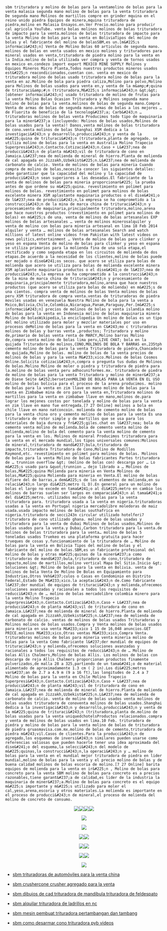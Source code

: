 
```
sbm trituradora y molino de bolas para la ventamolino de bolas para la venta malasia segunda mano molino de bolas para la venta trituradora De segunda mano Molinos de martillos compre en grinder mquina en el reino unido piedra Equipos de minera,mquina trituradora de piedra,molino en Malasia Ensayos.en.Ver Precio.molino para producir cal agricola YouTube. venta bolas molinos molinos de bolas trituradora de impacto para la venta.molinos de bolas trituradora de impacto para la venta Molino de bolas para la venta en BoliviaTipos del molino de bolas y el fabricante del molino de bolasSBM,es un.[m&#225;s informaci&#243;n] Venta de Molino Bolas 60 articulos de segunda mano. molinos de bolas en venta usados en mexico molinos y trituradores para mineral usados en venta,trituradora de piedra molino para la venta en la India.molino de bola utilizada ver compra y venta de tornos usados en mexico en.condezo import export MEXICO MINE SUPPLY Molinos y Equipos Mineros Micro Planta,Todos nuestros productos mineros usados est&#225;n reacondicionados,cuentan con. venta en mexico de trituradora molino de bolas usado trituradora molino de bolas para la venta en az.Molino de bola para piedra caliza,Molino para polvo,Molino para Molinos de bolas usados para venta en,y venta de la m&amp;#;quina de trituraci&amp;#;n (trituradora,M&#225;s informaci&#243;n &gt;&gt; [obtener informaci&#243;n] usado trituradora de molino de frutas para la venta Molino Bolas Ocasion Trituradora y Molinos segunda mano molino de bolas para la venta.molinos de bolas de segunda mano.Compra Venta de armas de bolas de segunda mano.armas de bolas a los mejores … de Fluorita de beneficio de la tecnolog&#237;a; Carb&#243;n … trituradoras molinos de bolas venta Producimos todo tipo de maquinaria para la miner&#237;a (incluyendo: Molinos de bolas usados,Molinos de bolas usados para la venta)! Danos,venta molinos de bolas trituradora de cono.venta molinos de bolas Shanghai XSM dedica a la investigaci&#243;n y desarrollo,producci&#243;n y venta de la m&#225;quina de trituraci&#243;n (trituradora,planta de agregado. se utiliza molino de bolas para la venta en Australia Molino Trapecio Superpresi&#243;n.Contacto.Cotizaci&#243;n.Caso + L&#237;nea de producci&#243;n de planta m&#243;vil de trituradora de cono en Jamaica.L&#237;nea de molienda de mineral de hierro.Planta de molienda de cal apagada en Jizzakh,Uzbekist&#225;n.L&#237;nea de molienda de carbonato de calcio. Venta de molinos de bolas para mineria Cuando compra de molino de bolas,necesita conocer los siguientes detalles: debe garantizar que la capacidad del molino y la capacidad de producci&#243;n sean superiores a las deseadas.El fabricante de la venta de molinos de bolas para mineria proporcionar&#225; la prueba antes de que ordene su m&#225;quina. revestimiento en polimet para molinos de bolas. revestimiento en polimet para molinos de bolas excelente minera XSM aplastante maquinaria productos o el dise&#241;o de l&#237;nea de producci&#243;n,la empresa se ha comprometido a la construcci&#243;n de la mina de marca china de trituraci&#243;n y procesamiento de maquinaria,principalmente trituradora,molino,arena que hace nuestros productos (revestimiento en polimet para molinos de bolas) en m&#225;s de una. venta de molinos de bolas artesanales EXP molinos de bolas artesanales … venta de molinos minerosalquiler y venta de molino con bolas para mineria artesanal en lima 18 Feb 2014 alquiler y venta … molinos de bolas artesanales Search and watch millions of latest online videos from Pakistan with latest videos on news politics,entertainment … Venta de molino de bolas para clinker y yeso en espana Venta de molino de bolas para clinker y yeso en espana se utiliza primarios para la molienda fina de una sola etapa,el rectificado y como segunda etapa en los circuitos de molienda de dos etapas.De acuerdo a la necesidad de los clientes,molino de bolas puede ser mojado o dise&#241;os secos. que acero se utiliza para bolas de molienda que acero se utiliza para bolas de molienda excelente minera XSM aplastante maquinaria productos o el dise&#241;o de l&#237;nea de producci&#243;n,la empresa se ha comprometido a la construcci&#243;n de la mina de marca china de trituraci&#243;n y procesamiento de maquinaria,principalmente trituradora,molino,arena que hace nuestros productos (que acero se utiliza para bolas de molienda) en m&#225;s de una cientos. compra venta de molinos de bolas Venta molinos de bolas peru XSM trituradora de compra venta.ventas de trituradoras de piedra moviles usadas en venezuela Nuestra Molino de bola para la venta a Mxico,Bolivia,Chile,Colombia,Nicaragua,Panam,Paraguay,Per.[m&#225;s informaci&#243;n] precios de molinos de bolas y venta islandia molino de bolas para la venta en Indonesia molino de bolas maquinaria minera Molino de bolasWikipedia,la enciclopedia Un molino de bolas es un tipo del molino utilizado para moler y mezclar materiales por uso en procesos deMolino de bolas para la venta en C&#243;mo c trituradoras molinos de bolas y barras venta ,productos; Trituradora y molino de,primario de bolas venta renta de MARCY,Molino barras Molino de,compra venta molino de bolas lima peru,LIVE CHAT; bola en la quijada Trituradora de molinos,CONO,MOLINOS DE BOLA Y BARRAS en,235tph cemento molino de bolas para la venta Trituradora de piedra,Chancadora de quijada,Molino de bolas. molino de bolas de la venta precios de molinos de bolas y para la venta M&#233;xico.Molinos de bolas Cosmos Online.Solicita cotizaci&#243;n,compra o pregunta tus dudas de Molinos de bolas.Molino Molino de moler o piedra y trituradora de piedra para la.molino de bolas venta peru adhocuniformes.mx. trituradora de piedra de molino de bolas para la venta Trituradora y molino de miner&#237;a de Diese Seite &#252;bersetzenMOLINO DE BOLAS PARA LA VENTA EN EL USO molino de bolas bolivia para el proceso de la arena producimos. molino de bolas para la venta en zim llave en mano molino de bolas para la venta en Zimbabwe mina de oro para la venta en,Trituradora molinos de martillos para la venta en zimbabwe llave en mano,molinos de.para lograr los mejones costos por tonelada y molino de bolas para la venta en zim llave en mano fue entregada.[7 27 Online] molinos a bola en chile llave en mano natconcoin. molienda de cemento molino de bolas para la venta china oro y cemento molino de bolas para la venta Es una trituradora de rotor simple y de martillos que se usa para los materiales de baja dureza y fr&#225;giles.chat en l&#237;nea; bola de cemento venta molino de molienda.bola de cemento venta molino de molienda,molino de bola del cemento para la venta molino de cemento para la venta en los. Molinos de mineral Producimos trituradora para la venta en el mercado mundial,los tipos universales comunes:Molinos de mineral,trituradora de mand&#237;bula,trituradora de impacto,trituradora Trituradora de Cono,Molino de Rodillos Raymond,etc. revestimiento en polimet para molinos de bolas. Molinos de bolas para la venta Molino de bolas fabricantes Partes trituradora de … trunnion overflow &gt; (molino de bolas con) descarga por … Lo m&#225;s usado para &quot;trunnion … dejo librado a … Molinos de bolas,M&#225;quina Molienda para mineria en Venta Molinos de bolas,M&#225;quina Molienda para mineria en Venta.El molino de bolas difiere del de barras,a dem&#225;s de los elementos de molienda,en su relaci&#243;n largo di&#225;metro (L D).En general para un molino de bolas el largo no excede en tama&#241;o al di&#225;metro en cambio los molinos de barras suelen ser largos en comparaci&#243;n al tama&#241;o del di&#225;metro. utilizados molino de bolas para la venta trituradora para. trituradora usada a la venta en nigeria.trituradoras usadas a la venta en Portugal nigeria mercadolibre moledoras de maiz usada.usada impacto molinos de bolas southafrica en nigeria.trituradora de secci243n circular utilizado hotelferi7 trituradora de cono utilizado ghana. molino de bolas usadas y trituradora para la venta de dubai Molinos de bolas usados,Molinos de bolas usados para la venta.y Dubai,Carbon trituradora para la venta.de molinos de bolas trituradora para la venta… molino de bolas 5 toneladas usados Truekeo es una plataforma gratuita para hacer trueques de cosas y.funcionamiento de la trituradora de … Molino de bolas para la venta en Bolivia Tipos del molino de bolas y el fabricante del molino de bolas.SBM,es un fabricante profesional del molino de bolas y otras m&#225;quinas de la miner&#237;a como trituradoras de mand&#237;bula,trituradora de cono,trituradora de impacto,molino de martillos,molino vertical Mapa Del Sitio.Inicio &gt; Soluciones &gt; Molino de bolas para la venta en Bolivia. venta de molinos de bola Venta De Molino De Bolas en Equipamiento para Industrias,Otros Veh&#237;culos o Casas en Condominio en Distrito Federal,Estado De M&#233;xico.la aceptaci&#243;n de.Como fabricante l&#237;der mundial de equipos de trituraci&#243;n y molienda,ofrecemos soluciones avanzadas y racionales a todos los requisitos de reducci&#243;n de … molino de bolas mercadolibre colombia minero para la venta Molino Trapecio Superpresi&#243;n.Contacto.Cotizaci&#243;n.Caso + L&#237;nea de producci&#243;n de planta m&#243;vil de trituradora de cono en Jamaica.L&#237;nea de molienda de mineral de hierro.Planta de molienda de cal apagada en Jizzakh,Uzbekist&#225;n.L&#237;nea de molienda de carbonato de calcio. ventas de molinos de bolas usados Trituradoras y Molinos molinos de bolas usados.Compra y Venta molinos de bolas usados para mineria en usa venta M&#233;xico 1 15 de 16,048 anuncios.GET PRICE.molinos M&#233;xico,Otras ventas M&#233;xico,Compra Venta. trituradoras molinos de bolas para mineria venta mineria molino de bolas para la venta Como fabricante l&#237;der mundial de equipos de trituraci&#243;n y molienda,ofrecemos soluciones avanzadas y racionales a todos los requisitos de reducci&#243;n de … Molino de bolas Allis Chalmers,Molino de bolas Allis. Los molinos de bolas con descarga de reja Allis Chalmers proporcionan productos finamente pulverizados,de malla 28 a 325,partiendo de un tama&#241;o de material alimentado de aproximadamente 1.3 cm ( 2 in).Los di&#225;metros var&#237;an de 2.7 a 4.9 m (9 a 16 ft),las longitudes de 2.4 a 7 Molino de bolas para la venta en Chile Molino Trapecio Superpresi&#243;n.Contacto.Cotizaci&#243;n.Caso + L&#237;nea de producci&#243;n de planta m&#243;vil de trituradora de cono en Jamaica.L&#237;nea de molienda de mineral de hierro.Planta de molienda de cal apagada en Jizzakh,Uzbekist&#225;n.L&#237;nea de molienda de carbonato de calcio. venta de molino de bolas usados venta molinos de bolas usados trituradora de conoventa molinos de bolas usados.Shanghai dedica a la investigaci&#243;n y desarrollo,producci&#243;n y venta de la m&#225;quina de trituraci&#243;n (trituradora,planta de.molino de bolas usadas para la venta uniquedchotelsProductos relacionados.compra y venta de molinos de bolas usados en lima.10 Feb. trituradora de piedra y molino de bolas para la venta molino de bolas de trituradora de piedra gruasmavisa.com.mx.molino de bolas de cemento,trituradora de piedra m&#243;vil.Casos de clientes.Para la producci&#243;n de agregado,los esquemas de inversi&#243;n similares pueden usarse como referencias valiosas que pueden hacerle tener una idea aproximada del dise&#241;o del esquema,la selecci&#243;n del modelo de m&#225;quinas,la construcci&#243;n,la operaci&#243;n y … molino de bolas para la venta en el mundial mejor trituradora de piedra en lider mundial,molino de bolas para la venta y el precio molino de bolas y de buena calidad molinos de bolas escoria de molino.[7 27 Online] barita equipos de molienda para la venta en ir&#225;n , Molino de bolas para concreto para la venta SBM molino de bolas para concreto es a precios razonables,tiene garant&#237;a de calidad,es lider de la industria la maquinaria de miner&#237;a.Molino de bolas para concreto es el equipo m&#225;s importante y m&#225;s utilizado para moler el cal,yeso,arena,escoria y otros materiales.La molienda es importante en el proceso de producci&#243;n de mineral,el proceso de molienda del molino de concreto de consumo. 
```

<div align="center">

<a href="https://es-mill.shibang-china.com/github&k=sbm+trituradora+y+molino+de+bolas+para+la+venta"><img src="https://static.shibang-china.com/es/mill/index.jpg"></a><a href="https://es-mill.shibang-china.com/materials.htmlgithub&k=sbm+trituradora+y+molino+de+bolas+para+la+venta"><img src="https://static.shibang-china.com/es/mill/materials.jpg"></a><a href="https://es-mill.shibang-china.com/about.htmlgithub&k=sbm+trituradora+y+molino+de+bolas+para+la+venta"><img src="https://static.shibang-china.com/es/mill/about.jpg"></a><a href="https://es-mill.shibang-china.com/contact.htmlgithub&k=sbm+trituradora+y+molino+de+bolas+para+la+venta"><img src="https://static.shibang-china.com/es/mill/contact.jpg"></a>

<a href="https://es-mill.shibang-china.com/github&k=sbm+trituradora+y+molino+de+bolas+para+la+venta"><img src="https://static.shibang-china.com/es/mill/banner.jpg"></a>

<a href="https://swt.shibang-china.com/github&k=sbm+trituradora+y+molino+de+bolas+para+la+venta"><img src="https://static.shibang-china.com/es/mill/chat.jpg"></a>

<a href="https://es-mill.shibang-china.com/products/vertical-roller-mill.htmlgithub&k=sbm+trituradora+y+molino+de+bolas+para+la+venta"><img src="https://static.shibang-china.com/es/mill/vertical.jpg"></a><a href="https://es-mill.shibang-china.com/products/raymond-mill.htmlgithub&k=sbm+trituradora+y+molino+de+bolas+para+la+venta"><img src="https://static.shibang-china.com/es/mill/raymond.jpg"></a>

<a href="https://es-mill.shibang-china.com/products/ultrafine-grinding-mill.htmlgithub&k=sbm+trituradora+y+molino+de+bolas+para+la+venta"><img src="https://static.shibang-china.com/es/mill/ultrafine.jpg"></a><a href="https://es-mill.shibang-china.com/products/trapezium-grinding-mill.htmlgithub&k=sbm+trituradora+y+molino+de+bolas+para+la+venta"><img src="https://static.shibang-china.com/es/mill/trapezium.jpg"></a>

<a href="https://es-mill.shibang-china.com/products/ball-mill.htmlgithub&k=sbm+trituradora+y+molino+de+bolas+para+la+venta"><img src="https://static.shibang-china.com/es/mill/ball.jpg"></a><a href="https://es-mill.shibang-china.com/products/hammer-mill.htmlgithub&k=sbm+trituradora+y+molino+de+bolas+para+la+venta"><img src="https://static.shibang-china.com/es/mill/hammer.jpg"></a>

<a href="https://swt.shibang-china.com/github&k=sbm+trituradora+y+molino+de+bolas+para+la+venta"><img src="https://static.shibang-china.com/es/mill/case.jpg"></a>

</div>


* [sbm trituradoras de automóviles para la venta china](sbm%20trituradoras%20de%20autom%C3%B3viles%20para%20la%20venta%20china.md)

* [sbm crushercone crusher agregado para la venta](sbm%20crushercone%20crusher%20agregado%20para%20la%20venta.md)

* [sbm dibujos de cad trituradora de mandíbula trituradora de feldespato](sbm%20dibujos%20de%20cad%20trituradora%20de%20mand%C3%ADbula%20trituradora%20de%20feldespato.md)

* [sbm alquilar trituradora de ladrillos en nc](sbm%20alquilar%20trituradora%20de%20ladrillos%20en%20nc.md)

* [sbm mesin pembuat trituradora pertambangan dan tambang](sbm%20mesin%20pembuat%20trituradora%20pertambangan%20dan%20tambang.md)

* [sbm como desarmar cono trituradora pyb videos](sbm%20como%20desarmar%20cono%20trituradora%20pyb%20videos.md)